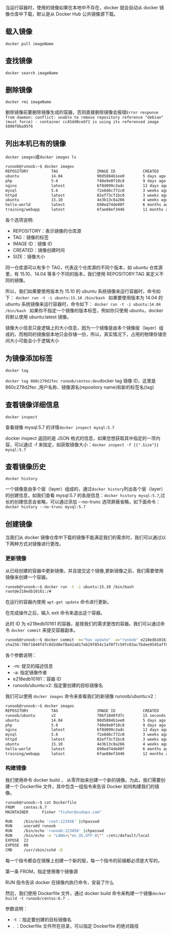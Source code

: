 当运行容器时，使用的镜像如果在本地中不存在，docker 就会自动从 docker 镜像仓库中下载，默认是从 Docker Hub 公共镜像源下载。

## 载入镜像

`docker pull imageName`

## 查找镜像

`docker search imageName`

## 删除镜像

`docker rmi imageName`

删除镜像前要删除镜像生成的容器，否则直接删除镜像会报错`Error response from daemon: conflict: unable to remove repository reference "debian" (must force) - container cc45dd0ce6f1 is using its referenced image 5890f8ba95f6`

## 列出本机已有的镜像

`docker images`或`docker images ls`

```bash
runoob@runoob:~$ docker images
REPOSITORY          TAG                 IMAGE ID            CREATED             SIZE
ubuntu              14.04               90d5884b1ee0        5 days ago          188 MB
php                 5.6                 f40e9e0f10c8        9 days ago          444.8 MB
nginx               latest              6f8d099c3adc        12 days ago         182.7 MB
mysql               5.6                 f2e8d6c772c0        3 weeks ago         324.6 MB
httpd               latest              02ef73cf1bc0        3 weeks ago         194.4 MB
ubuntu              15.10               4e3b13c8a266        4 weeks ago         136.3 MB
hello-world         latest              690ed74de00f        6 months ago        960 B
training/webapp     latest              6fae60ef3446        11 months ago       348.8 MB
```

各个选项说明:

- REPOSITORY：表示镜像的仓库源
- TAG：镜像的标签
- IMAGE ID：镜像 ID
- CREATED：镜像创建时间
- SIZE：镜像大小

同一仓库源可以有多个 TAG，代表这个仓库源的不同个版本，如 ubuntu 仓库源里，有 15.10、14.04 等多个不同的版本，我们使用 REPOSITORY:TAG 来定义不同的镜像。

所以，我们如果要使用版本为 15.10 的 ubuntu 系统镜像来运行容器时，命令如下：
`docker run -t -i ubuntu:15.10 /bin/bash `
如果要使用版本为 14.04 的 ubuntu 系统镜像来运行容器时，命令如下：
`docker run -t -i ubuntu:14.04 /bin/bash `
如果你不指定一个镜像的版本标签，例如你只使用 ubuntu，docker 将默认使用 ubuntu:latest 镜像。

镜像大小信息只是逻辑上的大小信息，因为一个镜像是由多个镜像层（layer）组成的，而相同的镜像层本地只会存储一份，所以，真实情况下，占用的物理存储空间大小可能会小于逻辑大小

## 为镜像添加标签

`docker tag`

`docker tag 860c279d2fec runoob/centos:dev`docker tag 镜像 ID，这里是 860c279d2fec ,用户名称、镜像源名(repository name)和新的标签名(tag)

## 查看镜像详细信息

`docker inspect`

查看镜像 mysql:5.7 的详情`docker inspect mysql:5.7`

docker inspect 返回的是 JSON 格式的信息，如果您想获取其中指定的一项内容，可以通过 -f 来指定，如获取镜像大小：`docker inspect -f {{".Size"}} mysql:5.7`

## 查看镜像历史

`docker history`

一个镜像是由多个层（layer）组成的，通过`docker history`列出各个层（layer）的创建信息，如我们查看 mysql:5.7 的各层信息：`docker history mysql:5.7`,过长的创建信息会省略，可以通过添加 --no-trunc 选项屏蔽省略，如下面命令：`docker history --no-trunc mysql:5.7`

## 创建镜像

当我们从 docker 镜像仓库中下载的镜像不能满足我们的需求时，我们可以通过以下两种方式对镜像进行更改。

### 更新镜像

从已经创建的容器中更新镜像，并且提交这个镜像,更新镜像之前，我们需要使用镜像来创建一个容器。

```bash
runoob@runoob:~$ docker run -t -i ubuntu:15.10 /bin/bash
root@e218edb10161:/#
```

在运行的容器内使用 `apt-get update` 命令进行更新。

在完成操作之后，输入 exit 命令来退出这个容器。

此时 ID 为 e218edb10161 的容器，是按我们的需求更改的容器。我们可以通过命令 `docker commit` 来提交容器副本。

```bash
runoob@runoob:~$ docker commit -m="has update" -a="runoob" e218edb10161 runoob/ubuntu:v2
sha256:70bf1840fd7c0d2d8ef0a42a817eb29f854c1af8f7c59fc03ac7bdee9545aff8
```

各个参数说明：

- -m: 提交的描述信息
- -a: 指定镜像作者
- e218edb10161：容器 ID
- runoob/ubuntu:v2: 指定要创建的目标镜像名

我们可以使用 `docker images` 命令来查看我们的新镜像 runoob/ubuntu:v2：

```bash
runoob@runoob:~$ docker images
REPOSITORY          TAG                 IMAGE ID            CREATED             SIZE
runoob/ubuntu       v2                  70bf1840fd7c        15 seconds ago      158.5 MB
ubuntu              14.04               90d5884b1ee0        5 days ago          188 MB
php                 5.6                 f40e9e0f10c8        9 days ago          444.8 MB
nginx               latest              6f8d099c3adc        12 days ago         182.7 MB
mysql               5.6                 f2e8d6c772c0        3 weeks ago         324.6 MB
httpd               latest              02ef73cf1bc0        3 weeks ago         194.4 MB
ubuntu              15.10               4e3b13c8a266        4 weeks ago         136.3 MB
hello-world         latest              690ed74de00f        6 months ago        960 B
training/webapp     latest              6fae60ef3446        12 months ago       348.8 MB
```

### 构建镜像

我们使用命令 docker build ， 从零开始来创建一个新的镜像。为此，我们需要创建一个 Dockerfile 文件，其中包含一组指令来告诉 Docker 如何构建我们的镜像。

```bash
runoob@runoob:~$ cat Dockerfile
FROM    centos:6.7
MAINTAINER      Fisher "fisher@sudops.com"

RUN     /bin/echo 'root:123456' |chpasswd
RUN     useradd runoob
RUN     /bin/echo 'runoob:123456' |chpasswd
RUN     /bin/echo -e "LANG=\"en_US.UTF-8\"" >/etc/default/local
EXPOSE  22
EXPOSE  80
CMD     /usr/sbin/sshd -D
```

每一个指令都会在镜像上创建一个新的层，每一个指令的前缀都必须是大写的。

第一条 FROM，指定使用哪个镜像源

RUN 指令告诉 docker 在镜像内执行命令，安装了什么

然后，我们使用 Dockerfile 文件，通过 docker build 命令来构建一个镜像`docker build -t runoob/centos:6.7 .`

参数说明：

- -t ：指定要创建的目标镜像名
- . ：Dockerfile 文件所在目录，可以指定 Dockerfile 的绝对路径
